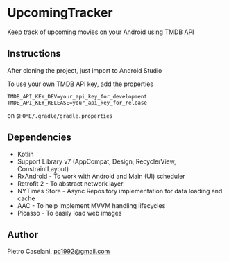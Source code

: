 # UpcomingTracker

Keep track of upcoming movies on your Android using TMDB API

## Instructions

After cloning the project, just import to Android Studio

To use your own TMDB API key, add the properties

```shell
TMDB_API_KEY_DEV=your_api_key_for_development
TMDB_API_KEY_RELEASE=your_api_key_for_release
```

on `$HOME/.gradle/gradle.properties`

## Dependencies

* Kotlin
* Support Library v7 (AppCompat, Design, RecyclerView, ConstraintLayout)
* RxAndroid - To work with Android and Main (UI) scheduler
* Retrofit 2 - To abstract network layer
* NYTimes Store - Async Repository implementation for data loading and cache
* AAC - To help implement MVVM handling lifecycles
* Picasso - To easily load web images

## Author

Pietro Caselani, pc1992@gmail.com
